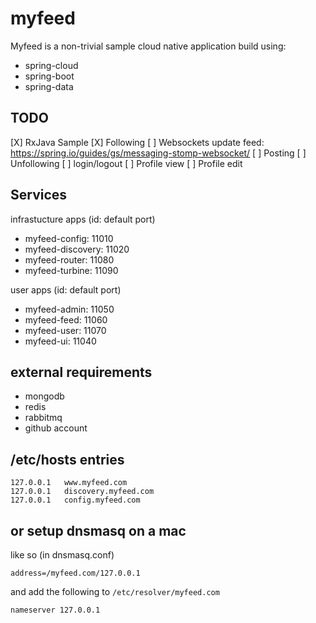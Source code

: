 # myfeed
Myfeed is a non-trivial sample cloud native application build using:

* spring-cloud
* spring-boot
* spring-data

## TODO

[X] RxJava Sample
[X] Following
[ ] Websockets update feed: https://spring.io/guides/gs/messaging-stomp-websocket/
[ ] Posting
[ ] Unfollowing
[ ] login/logout
[ ] Profile view
[ ] Profile edit

## Services

infrastucture apps (id: default port)

* myfeed-config: 11010
* myfeed-discovery: 11020
* myfeed-router: 11080
* myfeed-turbine: 11090

user apps (id: default port)

* myfeed-admin: 11050
* myfeed-feed: 11060
* myfeed-user: 11070
* myfeed-ui: 11040

## external requirements

* mongodb
* redis
* rabbitmq
* github account

## /etc/hosts entries

    127.0.0.1   www.myfeed.com
    127.0.0.1   discovery.myfeed.com
    127.0.0.1   config.myfeed.com

## or setup dnsmasq on a mac

like so (in dnsmasq.conf)

    address=/myfeed.com/127.0.0.1

and add the following to `/etc/resolver/myfeed.com`

    nameserver 127.0.0.1

